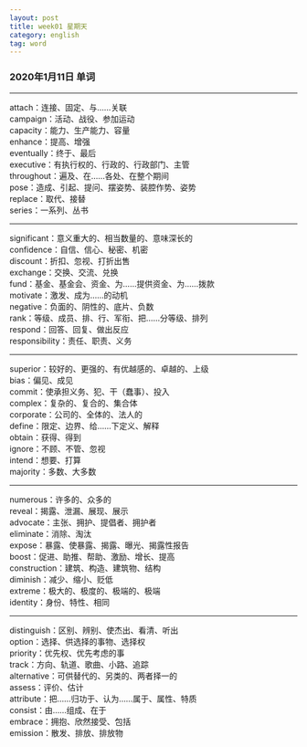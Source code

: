 ```yaml
---
layout: post  
title: week01 星期天  
category: english  
tag: word  
---
```

### 2020年1月11日 单词
- - -
attach：连接、固定、与……关联  
campaign：活动、战役、参加运动  
capacity：能力、生产能力、容量  
enhance：提高、增强  
eventually：终于、最后  
executive：有执行权的、行政的、行政部门、主管  
throughout：遍及、在……各处、在整个期间  
pose：造成、引起、提问、摆姿势、装腔作势、姿势  
replace：取代、接替  
series：一系列、丛书  
- - -
significant：意义重大的、相当数量的、意味深长的  
confidence：自信、信心、秘密、机密  
discount：折扣、忽视、打折出售  
exchange：交换、交流、兑换  
fund：基金、基金会、资金、为……提供资金、为……拨款  
motivate：激发、成为……的动机  
negative：负面的、阴性的、底片、负数  
rank：等级、成员、排、行、军衔、把……分等级、排列  
respond：回答、回复、做出反应  
responsibility：责任、职责、义务  
- - -
superior：较好的、更强的、有优越感的、卓越的、上级  
bias：偏见、成见  
commit：使承担义务、犯、干（蠢事）、投入  
complex：复杂的、复合的、集合体  
corporate：公司的、全体的、法人的  
define：限定、边界、给……下定义、解释  
obtain：获得、得到  
ignore：不顾、不管、忽视  
intend：想要、打算  
majority：多数、大多数  
- - -
numerous：许多的、众多的  
reveal：揭露、泄漏、展现、展示  
advocate：主张、拥护、提倡者、拥护者  
eliminate：消除、淘汰  
expose：暴露、使暴露、揭露、曝光、揭露性报告  
boost：促进、助推、帮助、激励、增长、提高  
construction：建筑、构造、建筑物、结构  
diminish：减少、缩小、贬低  
extreme：极大的、极度的、极端的、极端  
identity：身份、特性、相同  
- - -
distinguish：区别、辨别、使杰出、看清、听出  
option：选择、供选择的事物、选择权  
priority：优先权、优先考虑的事  
track：方向、轨道、歌曲、小路、追踪  
alternative：可供替代的、另类的、两者择一的  
assess：评价、估计  
attribute：把……归功于、认为……属于、属性、特质  
consist：由……组成、在于  
embrace：拥抱、欣然接受、包括  
emission：散发、排放、排放物